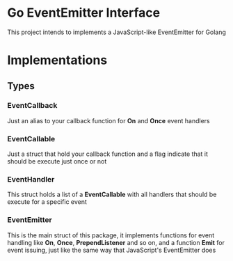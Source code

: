 # Go EventEmitter Interface

This project intends to implements a JavaScript-like EventEmitter for Golang

# Implementations

## Types

### EventCallback

Just an alias to your callback function for **On** and **Once** event handlers

### EventCallable

Just a struct that hold your callback function and a flag indicate that it should be execute just
once or not

### EventHandler

This struct holds a list of a **EventCallable** with all handlers that should be execute for a specific
event

### EventEmitter

This is the main struct of this package, it implements functions for event handling like **On**,
**Once**, **PrependListener** and so on, and a function **Emit** for event issuing, just like
the same way that JavaScript's EventEmitter does


